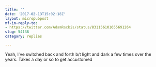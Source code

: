 ```yaml
---
title: ''
date: '2017-02-13T15:02:18Z'
layout: micropubpost
mf-in-reply-to:
- https://twitter.com/AdamRackis/status/831156101655691264
slug: 54138
category: replies

---
```

Yeah, I&#39;ve switched back and forth b/t light and dark a few times over the years. Takes a day or so to get accustomed
